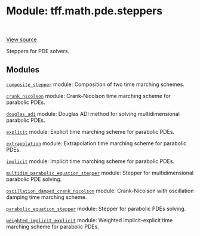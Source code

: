 <div itemscope itemtype="http://developers.google.com/ReferenceObject">
<meta itemprop="name" content="tff.math.pde.steppers" />
<meta itemprop="path" content="Stable" />
</div>

# Module: tff.math.pde.steppers

<!-- Insert buttons and diff -->

<table class="tfo-notebook-buttons tfo-api" align="left">
</table>

<a target="_blank" href="https://github.com/google/tf-quant-finance/blob/master/tf_quant_finance/math/pde/steppers/__init__.py">View source</a>



Steppers for PDE solvers.



## Modules

[`composite_stepper`](../../../tff/math/pde/steppers/composite_stepper.md) module: Composition of two time marching schemes.

[`crank_nicolson`](../../../tff/math/pde/steppers/crank_nicolson.md) module: Crank-Nicolson time marching scheme for parabolic PDEs.

[`douglas_adi`](../../../tff/math/pde/steppers/douglas_adi.md) module: Douglas ADI method for solving multidimensional parabolic PDEs.

[`explicit`](../../../tff/math/pde/steppers/explicit.md) module: Explicit time marching scheme for parabolic PDEs.

[`extrapolation`](../../../tff/math/pde/steppers/extrapolation.md) module: Extrapolation time marching scheme for parabolic PDEs.

[`implicit`](../../../tff/math/pde/steppers/implicit.md) module: Implicit time marching scheme for parabolic PDEs.

[`multidim_parabolic_equation_stepper`](../../../tff/math/pde/steppers/multidim_parabolic_equation_stepper.md) module: Stepper for multidimensional parabolic PDE solving.

[`oscillation_damped_crank_nicolson`](../../../tff/math/pde/steppers/oscillation_damped_crank_nicolson.md) module: Crank-Nicolson with oscillation damping time marching scheme.

[`parabolic_equation_stepper`](../../../tff/math/pde/steppers/parabolic_equation_stepper.md) module: Stepper for parabolic PDEs solving.

[`weighted_implicit_explicit`](../../../tff/math/pde/steppers/weighted_implicit_explicit.md) module: Weighted implicit-explicit time marching scheme for parabolic PDEs.


